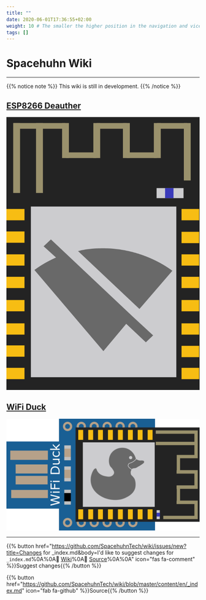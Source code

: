 ```yaml
---
title: ""
date: 2020-06-01T17:36:55+02:00
weight: 10 # The smaller the higher position in the navigation and vice versa
tags: []
---
```


# Spacehuhn Wiki

---

{{% notice note %}}
This wiki is still in development.
{{% /notice %}}

## [ESP8266 Deauther](deauther)

![ESP8266 Deauther Logo](/media/deauther_logo.png?height=100px)

## [WiFi Duck](wifiduck)

![WiFi Duck Logo](/media/wifi_duck_logo.png?height=100px)

---

{{% button href="https://github.com/SpacehuhnTech/wiki/issues/new?title=Changes for _index.md&body=I'd like to suggest changes for `_index.md`%0A%0A:link: [Wiki](https://spacehuhn.wiki/_index.md)%0A:link: [Source](https://github.com/SpacehuhnTech/wiki/blob/master/content/en/_index.md)%0A%0A<!-- Describe your desired changes -->" icon="fas fa-comment" %}}Suggest changes{{% /button %}}

{{% button href="https://github.com/SpacehuhnTech/wiki/blob/master/content/en/_index.md" icon="fab fa-github" %}}Source{{% /button %}}